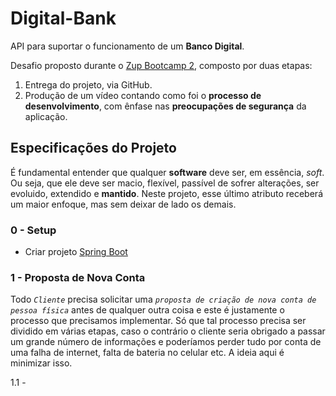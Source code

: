 # Digital-Bank

API para suportar o funcionamento de um **Banco Digital**.

Desafio proposto durante o [Zup Bootcamp 2](https://www.zup.com.br), composto por duas etapas:

1) Entrega do projeto, via GitHub.
2) Produção de um vídeo contando como foi o **processo de desenvolvimento**, com ênfase nas **preocupações de segurança** da aplicação.

## Especificações do Projeto

É fundamental entender que qualquer **software** deve ser, em essência, *soft*. Ou seja, que ele deve ser macio, flexível, passível de sofrer alterações, ser evoluido, extendido e **mantido**. Neste projeto, esse último atributo receberá um maior enfoque, mas sem deixar de lado os demais.

### 0 - Setup
- Criar projeto [Spring Boot](https://start.spring.io/)

### 1 - Proposta de Nova Conta

Todo *`Cliente`* precisa solicitar uma *`proposta de criação de nova conta de pessoa física`* antes de qualquer outra coisa e este é justamente o processo que precisamos implementar. Só que tal processo precisa ser dividido em várias etapas, caso o contrário o cliente seria obrigado a passar um grande número de informações e poderíamos perder tudo por conta de uma falha de internet, falta de bateria no celular etc. A ideia aqui é minimizar isso. 

1.1 - 

